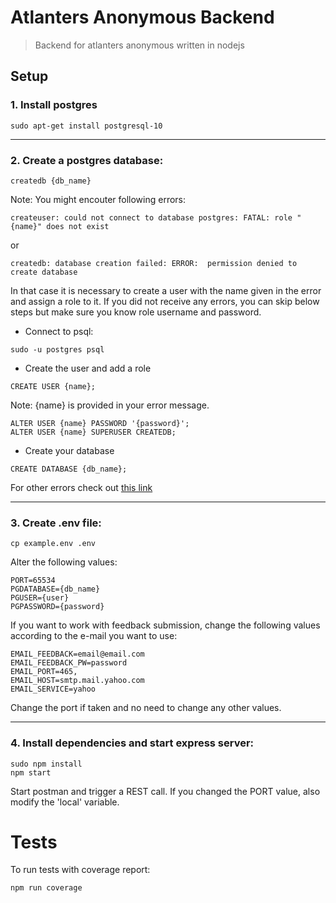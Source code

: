 # Atlanters Anonymous Backend

> Backend for atlanters anonymous written in nodejs

## Setup

### 1. Install postgres
```
sudo apt-get install postgresql-10
```
---
### 2. Create a postgres database:
```
createdb {db_name}
```
Note: You might encouter following errors:
```
createuser: could not connect to database postgres: FATAL: role "{name}" does not exist
```
or
```
createdb: database creation failed: ERROR:  permission denied to create database
```
In that case it is necessary to create a user with the name given in the error and assign a role to it. If you did not receive any errors, you can skip below steps but make sure you know role username and password.

- Connect to psql:
```
sudo -u postgres psql
```
- Create the user and add a role
```
CREATE USER {name};
```
Note: {name} is provided in your error message.
```
ALTER USER {name} PASSWORD '{password}';
ALTER USER {name} SUPERUSER CREATEDB;
```
- Create your database
```
CREATE DATABASE {db_name};
```
For other errors check out [this link](https://www.postgresql.org/docs/10/tutorial-createdb.html)

---
### 3. Create .env file:
```
cp example.env .env
```
Alter the following values:
```
PORT=65534
PGDATABASE={db_name}
PGUSER={user}
PGPASSWORD={password}
```
If you want to work with feedback submission, change the following values according to the e-mail you want to use:
```
EMAIL_FEEDBACK=email@email.com
EMAIL_FEEDBACK_PW=password
EMAIL_PORT=465,
EMAIL_HOST=smtp.mail.yahoo.com
EMAIL_SERVICE=yahoo
```
Change the port if taken and no need to change any other values.

---
### 4. Install dependencies and start express server:
```
sudo npm install
npm start
```
Start postman and trigger a REST call. If you changed the PORT value, also modify the 'local' variable.

# Tests

To run tests with coverage report:
```
npm run coverage
```